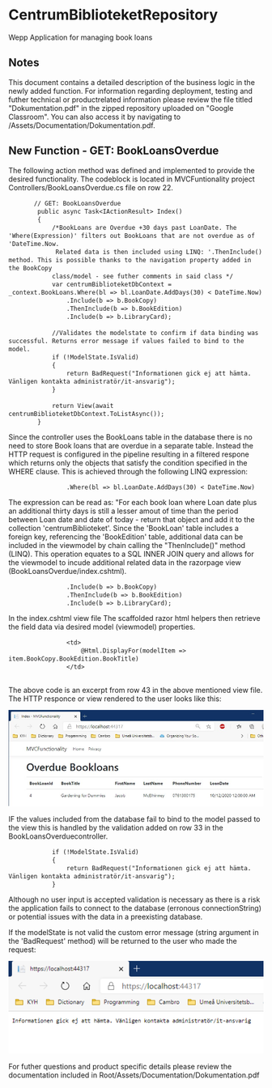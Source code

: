# CentrumBiblioteketRepository
Wepp Application for managing book loans

## Notes

This document contains a detailed description of the business logic in the newly added function.
For information regarding deployment, testing and futher technical or productrelated information please review 
the file titled "Dokumentation.pdf" in the zipped repository uploaded on "Google Classroom".
You can also access it by navigating to /Assets/Documentation/Dokumentation.pdf.

## New Function - GET: BookLoansOverdue

The following action method was defined and implemented to provide the desired functionality.
The codeblock is located in MVCFuntionality project Controllers/BookLoansOverdue.cs file on row 22.

```Csharp
       // GET: BookLoansOverdue
        public async Task<IActionResult> Index()
        {
            /*BookLoans are Overdue +30 days past LoanDate. The 'Where(Expression)' filters out BookLoans that are not overdue as of 'DateTime.Now. 
             Related data is then included using LINQ: '.ThenInclude() method. This is possible thanks to the navigation property added in the BookCopy 
            class/model - see futher comments in said class */
            var centrumBiblioteketDbContext = _context.BookLoans.Where(bl => bl.LoanDate.AddDays(30) < DateTime.Now)
                .Include(b => b.BookCopy)
                .ThenInclude(b => b.BookEdition)
                .Include(b => b.LibraryCard);

            //Validates the modelstate to confirm if data binding was successful. Returns error message if values failed to bind to the model.
            if (!ModelState.IsValid)
            {
                return BadRequest("Informationen gick ej att hämta. Vänligen kontakta administratör/it-ansvarig");
            }

            return View(await centrumBiblioteketDbContext.ToListAsync());
        }  
```

Since the controller uses the BookLoans table in the database there is no need to store Book loans that are overdue in a separate table. Instead the HTTP request is configured in the pipeline resulting in a filtered respone which returns only the objects that satisfy the condition specified in the WHERE clause. This is achieved through the following LINQ expression:

```Csharp
                .Where(bl => bl.LoanDate.AddDays(30) < DateTime.Now) 
````         
                
The expression can be read as: "For each book loan where Loan date plus an additional thirty days is still a lesser amout of time than the period between Loan date and date of today - return that object and add it to the collection 'centrumBiblioteket'.
Since the 'BookLoan' table includes a foreign key, referencing the 'BookEdition' table, additional data can be included in the viewmodel by chain calling the "ThenInclude()" method (LINQ). This operation equates to a SQL INNER JOIN query and allows for the viewmodel to incude additional related data in the razorpage view (BookLoansOverdue/index.cshtml). 

```Csharp
                .Include(b => b.BookCopy)
                .ThenInclude(b => b.BookEdition)
                .Include(b => b.LibraryCard);
````                

In the index.cshtml view file The scaffolded razor html helpers then retrieve the field data via desired model (viewmodel) properties.

```Csharp
                <td>
                    @Html.DisplayFor(modelItem => item.BookCopy.BookEdition.BookTitle)
                </td>
                
```

The above code is an excerpt from row 43 in the above mentioned view file. The HTTP responce or view rendered to the user looks like this:

![Endresult example image](Assets/Images/OverdueBookLoans.png)

IF the values included from the database fail to bind to the model passed to the view this is handled by the validation added on row 33 in the BookLoansOverduecontroller.

```Csharp
            if (!ModelState.IsValid)
            {
                return BadRequest("Informationen gick ej att hämta. Vänligen kontakta administratör/it-ansvarig");
            }
```            

Although no user input is accepted validation is necessary as there is a risk the application fails to connect to the database (erronous connectionString) or potential issues with the data in a preexisting database.
 
If the modelState is not valid the custom error message (string argument in the 'BadRequest' method) will be returned to the user who made the request:
 
 ![BadRequest](./Assets/Images/BadRequest.png)
 
 
For futher questions and product specific details please review the documentation included in Root/Assets/Documentation/Dokumentation.pdf

